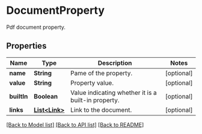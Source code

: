 ﻿
# DocumentProperty
Pdf document property.

## Properties
Name | Type | Description | Notes
------------ | ------------- | ------------- | -------------
**name** | **String** | Pame of the property. | [optional]
**value** | **String** | Property value. | [optional]
**builtIn** | **Boolean** | Value indicating whether it is a built-in property. | [optional]
**links** | [**List&lt;Link&gt;**](Link.md) | Link to the document. | [optional]


[[Back to Model list]](../README.md#documentation-for-models) [[Back to API list]](../README.md#documentation-for-api-endpoints) [[Back to README]](../README.md)


